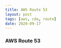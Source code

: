 ```yaml
---
title: AWS Route 53
layout: post
tags: [aws, cda, route]
date: 2020-09-17
---
```


### AWS Route 53
